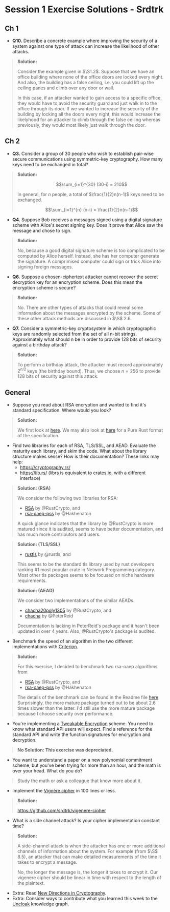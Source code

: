 # Session 1 Exercise Solutions - Srdtrk

## Ch 1

- **Q10.** Describe a concrete example where improving the security of a system against one type of attack can increase the likelihood of other attacks.

>**Solution:**
>
> Consider the example given in $\S1.2$. Suppose that we have an office building where none of the office doors are locked every night. And also, the building has a false ceiling, i.e. you could lift up the ceiling panes and climb over any door or wall.
>
> In this case, if an attacker wanted to gain access to a specific office, they would have to avoid the security guard and just walk in to the office through its door. If we wanted to increase the security of the building by locking all the doors every night, this would increase the likelyhood for an attacker to climb through the false ceiling whereas previously, they would most likely just walk through the door.

## Ch 2

- **Q3.** Consider a group of 30 people who wish to establish pair-wise secure communications using symmetric-key cryptography. How many keys need to be exchanged in total?

> **Solution:**
>
> $$\sum_{i=1}^{30} (30-i) = 210$$
>
> In general, for $n$ people, a total of $\frac{1}{2}n(n-1)$ keys need to be exchanged.
>
> $$\sum_{i=1}^{n} (n-i) = \frac{1}{2}n(n-1)$$

- **Q4.** Suppose Bob receives a messages signed using a digital signature scheme with Alice's secret signing key. Does it prove that Alice saw the message and chose to sign.

> **Solution:**
>
> No, because a good digital signature scheme is too complicated to be computed by Alice herself. Instead, she has her computer generate the signature. A comprimised computer could sign or trick Alice into signing foreign messages.

- **Q6.** Suppose a chosen-ciphertext attacker cannot recover the secret decryption key for an encryption scheme. Does this mean the encryption scheme is secure?

>**Solution:**
>
> No. There are other types of attacks that could reveal some information about the messages encrypted by the scheme. Some of these other attack methods are discussed in $\S$ 2.6.

- **Q7.** Consider a symmetric-key cryptosystem in which cryptographic keys are randomly selected from the set of all n-bit strings. Approximately what should n be in order to provide 128 bits of security against a birthday attack?

> **Solution:**
>
> To perform a birthday attack, the attacker must record approximately $2^{n/2}$ keys (the birthday bound). Thus, we choose $n=256$ to provide 128 bits of security against this attack.

## General

- Suppose you read about RSA encryption and wanted to find it's standard specification. Where would you look?

> **Solution:**
>
> We first look at [here](https://datatracker.ietf.org/doc/html/rfc8017). We may also look at [here](https://github.com/RustCrypto/formats/tree/master/pkcs1) for a Pure Rust format of the specification.

- Find two libraries for each of RSA, TLS/SSL, and AEAD. Evaluate the maturity each library, and skim the code. What about the library structure makes sense? How is their documentation? These links may help:
    - https://cryptography.rs/
    - https://lib.rs/ (librs is equivalent to crates.io, with a different interface)

> **Solution: (RSA)**
>
> We consider the following two libraries for RSA:
> - [RSA](https://github.com/RustCrypto/RSA) by @RustCrypto, and
> - [rsa-oaep-pss](https://github.com/hakhenaton/rsa-oaep-pss/) by @Hakhenaton
>
> A quick glance indicates that the library by @RustCrypto is more matured since it is audited, seems to have better documentation, and has much more contributors and users.

> **Solution: (TLS/SSL)**
>
> - [rustls](https://github.com/rustls/rustls) by @rustls, and
> 
> This seems to be the standard tls library used by rust developers ranking #1 most popular crate in Network Programming category. Most other tls packages seems to be focused on niche hardware requirements.

> **Solution: (AEAD)**
>
> We consider two implementations of the similar AEADs.
> - [chacha20poly1305](https://github.com/RustCrypto/AEADs/tree/master/chacha20poly1305) by @RustCrypto, and
> - [chacha](https://github.com/PeterReid/chacha) by @PeterReid
>
> Documentation is lacking in PeterReid's package and it hasn't been updated in over 4 years. Also, @RustCrypto's package is audited.

- Benchmark the speed of an algorithm in the two different implementations with [Criterion](https://lib.rs/crates/criterion).

> **Solution:**
>
> For this exercise, I decided to benchmark two rsa-oaep algorithms from
>
> - [RSA](https://github.com/RustCrypto/RSA) by @RustCrypto, and
> - [rsa-oaep-pss](https://github.com/hakhenaton/rsa-oaep-pss/) by @Hakhenaton
>
> The details of the benchmark can be found in the Readme file [here](https://github.com/srdtrk/open-cryptography-course/tree/main/session-1/benchmark). Surprisingly, the more mature package turned out to be about 2.6 times slower than the latter. I'd still use the more mature package because I choose security over performance.

- You're implementing a [Tweakable Encryption](https://en.wikipedia.org/wiki/Disk_encryption_theory) scheme. You need to know what standard API users will expect. Find a reference for the standard API and write the function signatures for encryption and decryption.

> **No Solution: This exercise was depreciated.**

- You want to understand a paper on a new polynomial commitment scheme, but you've been trying for more than an hour, and the math is over your head. What do you do?

> Study the math or ask a colleague that know more about it.

- Implement the [Vignère cipher](https://en.wikipedia.org/wiki/Vigen%C3%A8re_cipher) in 100 lines or less.

> **Solution:**
>
> https://github.com/srdtrk/vigenere-cipher

- What is a side channel attack? Is your cipher implementation constant time?

> **Solution:**
>
> A side-channel attack is when the attacker has one or more additional channels of information about the system. For example (from $\S$ 8.5), an attacker that can make detailed measurements of the time it takes to encrypt a message.
>
> No, the longer the message is, the longer it takes to encrypt it. Our vigenere cipher should be linear in time with respect to the length of the plaintext.
- Extra: Read [New Directions in Cryptography](https://ieeexplore.ieee.org/document/1055638).
- Extra: Consider ways to contribute what you learned this week to the [Uncloak](https://uncloak.org) knowledge graph.